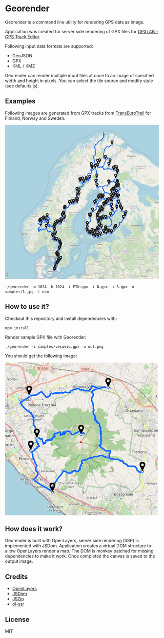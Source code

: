 # Georender

Georender is a command line utility for rendering GPS data as image.

Application was created for server side rendering of GPX files for [GPXLAB - GPS Track Editor](https://gpxlab.net).

Following input data formats are supported:
- GeoJSON
- GPX
- KML / KMZ

Georender can render multiple input files at once to an image of specified width and height in pixels.
You can select the tile source and modify style (see defaults.js).

## Examples
Following images are generated from GPX tracks from [TransEuroTrail](https://transeurotrail.org/) for Finland, Norway and Sweden.

![](samples/1.jpg)
~~~
./georender -w 1024 -h 1024 -i FIN.gpx -i N.gpx -i S.gpx -o samples/1.jpg -t osm
~~~

## How to use it?
Checkout this repository and install dependencies with:
~~~
npm install
~~~

Render sample GPX file with Georender:
~~~
./georender -i samples/vesuvio.gpx -o out.png
~~~

You should get the following image:

![](samples/vesuvio.png)

## How does it work?
Georender is built with OpenLayers, server side rendering (SSR) is implemented with JSDom.
Application creates a virtual DOM structure to allow OpenLayers render a map. The DOM is monkey patched for missing dependencies to make it work. Once completed the canvas is saved to the output image.

## Credits
- [OpenLayers](https://github.com/openlayers/openlayers)
- [JSDom](https://github.com/jsdom/jsdom)
- [JSZip](https://github.com/Stuk/jszip)
- [ol-ssr](https://github.com/mmomtchev/ol-ssr)

## License
MIT

